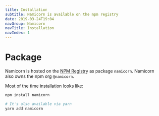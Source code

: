 ```yaml
---
title: Installation
subtitle: Namicorn is available on the npm registry
date: 2019-03-24T19:04
navGroup: Namicorn
navTitle: Installation
navIndex: 1
---
```


# Package

Namicorn is hosted on the [NPM Registry](https://www.npmjs.com/package/namicorn) as package
`namicorn`. Namicorn also owns the npm org `@namicorn`.

Most of the time installation looks like:

```bash
npm install namicorn
```

```bash
# It's also available via yarn
yarn add namicorn
```

